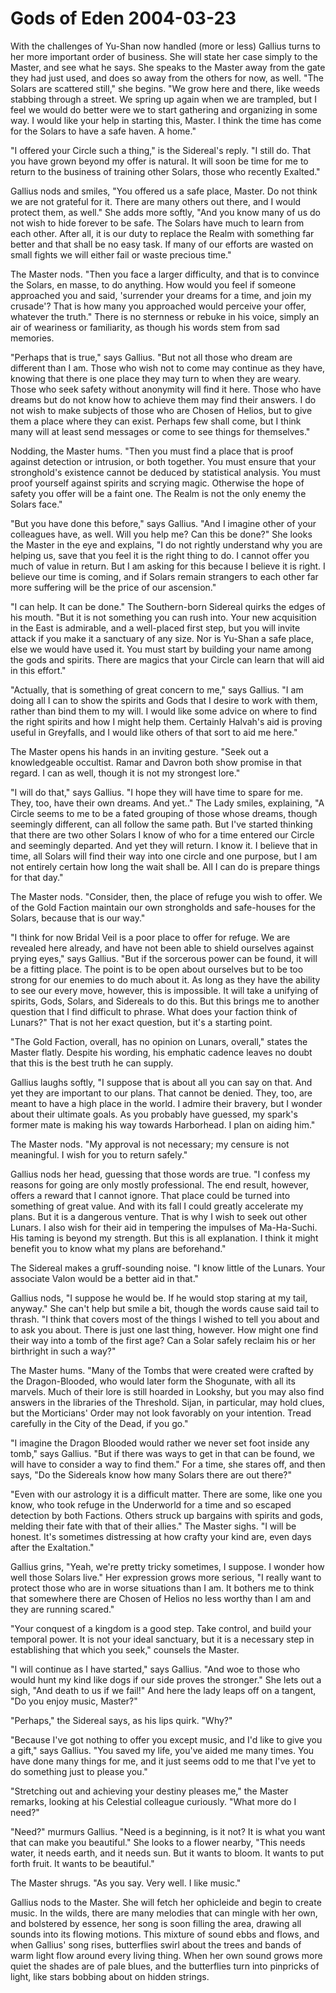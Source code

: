 <!-- TITLE: Gods of Eden 2004-03-23 -->
<!-- SUBTITLE: A game log for Gods of Eden -->

# Gods of Eden 2004-03-23

With the challenges of Yu-Shan now handled (more or less) Gallius turns to her more important order of business. She will state her case simply to the Master, and see what he says. She speaks to the Master away from the gate they had just used, and does so away from the others for now, as well. "The Solars are scattered still," she begins. "We grow here and there, like weeds stabbing through a street. We spring up again when we are trampled, but I feel we would do better were we to start gathering and organizing in some way. I would like your help in starting this, Master. I think the time has come for the Solars to have a safe haven. A home."

"I offered your Circle such a thing," is the Sidereal's reply. "I still do. That you have grown beyond my offer is natural. It will soon be time for me to return to the business of training other Solars, those who recently Exalted."

Gallius nods and smiles, "You offered us a safe place, Master. Do not think we are not grateful for it. There are many others out there, and I would protect them, as well." She adds more softly, "And you know many of us do not wish to hide forever to be safe. The Solars have much to learn from each other. After all, it is our duty to replace the Realm with something far better and that shall be no easy task. If many of our efforts are wasted on small fights we will either fail or waste precious time."

The Master nods. "Then you face a larger difficulty, and that is to convince the Solars, en masse, to do anything. How would you feel if someone approached you and said, 'surrender your dreams for a time, and join my crusade'? That is how many you approached would perceive your offer, whatever the truth." There is no sternness or rebuke in his voice, simply an air of weariness or familiarity, as though his words stem from sad memories.

"Perhaps that is true," says Gallius. "But not all those who dream are different than I am. Those who wish not to come may continue as they have, knowing that there is one place they may turn to when they are weary. Those who seek safety without anonymity will find it here. Those who have dreams but do not know how to achieve them may find their answers. I do not wish to make subjects of those who are Chosen of Helios, but to give them a place where they can exist. Perhaps few shall come, but I think many will at least send messages or come to see things for themselves."

Nodding, the Master hums. "Then you must find a place that is proof against detection or intrusion, or both together. You must ensure that your stronghold's existence cannot be deduced by statistical analysis. You must proof yourself against spirits and scrying magic. Otherwise the hope of safety you offer will be a faint one. The Realm is not the only enemy the Solars face."

"But you have done this before," says Gallius. "And I imagine other of your colleagues have, as well. Will you help me? Can this be done?" She looks the Master in the eye and explains, "I do not rightly understand why you are helping us, save that you feel it is the right thing to do. I cannot offer you much of value in return. But I am asking for this because I believe it is right. I believe our time is coming, and if Solars remain strangers to each other far more suffering will be the price of our ascension."

"I can help. It can be done." The Southern-born Sidereal quirks the edges of his mouth. "But it is not something you can rush into. Your new acquisition in the East is admirable, and a well-placed first step, but you will invite attack if you make it a sanctuary of any size. Nor is Yu-Shan a safe place, else we would have used it. You must start by building your name among the gods and spirits. There are magics that your Circle can learn that will aid in this effort."

"Actually, that is something of great concern to me," says Gallius. "I am doing all I can to show the spirits and Gods that I desire to work with them, rather than bind them to my will. I would like some advice on where to find the right spirits and how I might help them. Certainly Halvah's aid is proving useful in Greyfalls, and I would like others of that sort to aid me here."

The Master opens his hands in an inviting gesture. "Seek out a knowledgeable occultist. Ramar and Davron both show promise in that regard. I can as well, though it is not my strongest lore."

"I will do that," says Gallius. "I hope they will have time to spare for me. They, too, have their own dreams. And yet.." The Lady smiles, explaining, "A Circle seems to me to be a fated grouping of those whose dreams, though seemingly different, can all follow the same path. But I've started thinking that there are two other Solars I know of who for a time entered our Circle and seemingly departed. And yet they will return. I know it. I believe that in time, all Solars will find their way into one circle and one purpose, but I am not entirely certain how long the wait shall be. All I can do is prepare things for that day."

The Master nods. "Consider, then, the place of refuge you wish to offer. We of the Gold Faction maintain our own strongholds and safe-houses for the Solars, because that is our way."

"I think for now Bridal Veil is a poor place to offer for refuge. We are revealed here already, and have not been able to shield ourselves against prying eyes," says Gallius. "But if the sorcerous power can be found, it will be a fitting place. The point is to be open about ourselves but to be too strong for our enemies to do much about it. As long as they have the ability to see our every move, however, this is impossible. It will take a unifying of spirits, Gods, Solars, and Sidereals to do this. But this brings me to another question that I find difficult to phrase. What does your faction think of Lunars?" That is not her exact question, but it's a starting point.

"The Gold Faction, overall, has no opinion on Lunars, overall," states the Master flatly. Despite his wording, his emphatic cadence leaves no doubt that this is the best truth he can supply.

Gallius laughs softly, "I suppose that is about all you can say on that. And yet they are important to our plans. That cannot be denied. They, too, are meant to have a high place in the world. I admire their bravery, but I wonder about their ultimate goals. As you probably have guessed, my spark's former mate is making his way towards Harborhead. I plan on aiding him."

The Master nods. "My approval is not necessary; my censure is not meaningful. I wish for you to return safely."

Gallius nods her head, guessing that those words are true. "I confess my reasons for going are only mostly professional. The end result, however, offers a reward that I cannot ignore. That place could be turned into something of great value. And with its fall I could greatly accelerate my plans. But it is a dangerous venture. That is why I wish to seek out other Lunars. I also wish for their aid in tempering the impulses of Ma-Ha-Suchi. His taming is beyond my strength. But this is all explanation. I think it might benefit you to know what my plans are beforehand."

The Sidereal makes a gruff-sounding noise. "I know little of the Lunars. Your associate Valon would be a better aid in that."

Gallius nods, "I suppose he would be. If he would stop staring at my tail, anyway." She can't help but smile a bit, though the words cause said tail to thrash. "I think that covers most of the things I wished to tell you about and to ask you about. There is just one last thing, however. How might one find their way into a tomb of the first age? Can a Solar safely reclaim his or her birthright in such a way?"

The Master hums. "Many of the Tombs that were created were crafted by the Dragon-Blooded, who would later form the Shogunate, with all its marvels. Much of their lore is still hoarded in Lookshy, but you may also find answers in the libraries of the Threshold. Sijan, in particular, may hold clues, but the Morticians' Order may not look favorably on your intention. Tread carefully in the City of the Dead, if you go."

"I imagine the Dragon Blooded would rather we never set foot inside any tomb," says Gallius. "But if there was ways to get in that can be found, we will have to consider a way to find them." For a time, she stares off, and then says, "Do the Sidereals know how many Solars there are out there?"

"Even with our astrology it is a difficult matter. There are some, like one you know, who took refuge in the Underworld for a time and so escaped detection by both Factions. Others struck up bargains with spirits and gods, melding their fate with that of their allies." The Master sighs. "I will be honest. It's sometimes distressing at how crafty your kind are, even days after the Exaltation."

Gallius grins, "Yeah, we're pretty tricky sometimes, I suppose. I wonder how well those Solars live." Her expression grows more serious, "I really want to protect those who are in worse situations than I am. It bothers me to think that somewhere there are Chosen of Helios no less worthy than I am and they are running scared."

"Your conquest of a kingdom is a good step. Take control, and build your temporal power. It is not your ideal sanctuary, but it is a necessary step in establishing that which you seek," counsels the Master.

"I will continue as I have started," says Gallius. "And woe to those who would hunt my kind like dogs if our side proves the stronger." She lets out a sigh, "And death to us if we fail!" And here the lady leaps off on a tangent, "Do you enjoy music, Master?"

"Perhaps," the Sidereal says, as his lips quirk. "Why?"

"Because I've got nothing to offer you except music, and I'd like to give you a gift," says Gallius. "You saved my life, you've aided me many times. You have done many things for me, and it just seems odd to me that I've yet to do something just to please you."

"Stretching out and achieving your destiny pleases me," the Master remarks, looking at his Celestial colleague curiously. "What more do I need?"

"Need?" murmurs Gallius. "Need is a beginning, is it not? It is what you want that can make you beautiful." She looks to a flower nearby, "This needs water, it needs earth, and it needs sun. But it wants to bloom. It wants to put forth fruit. It wants to be beautiful."

The Master shrugs. "As you say. Very well. I like music."

Gallius nods to the Master. She will fetch her ophicleide and begin to create music. In the wilds, there are many melodies that can mingle with her own, and bolstered by essence, her song is soon filling the area, drawing all sounds into its flowing motions. This mixture of sound ebbs and flows, and when Gallius' song rises, butterflies swirl about the trees and bands of warm light flow around every living thing. When her own sound grows more quiet the shades are of pale blues, and the butterflies turn into pinpricks of light, like stars bobbing about on hidden strings.